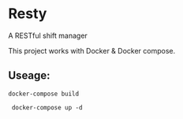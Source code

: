 # Resty
A RESTful shift manager

This project works with Docker & Docker compose.

## Useage:
`
docker-compose build `

`
docker-compose up -d`
